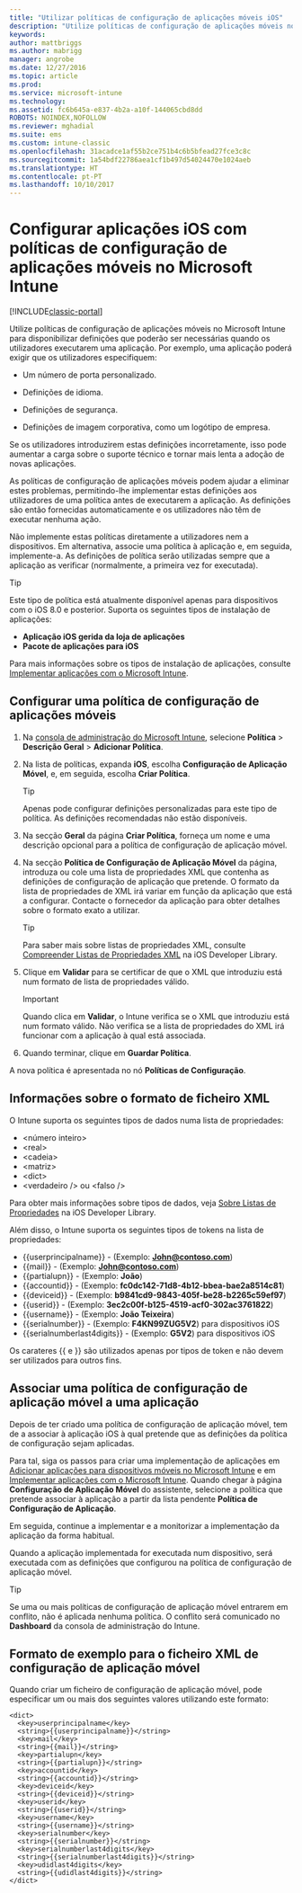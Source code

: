 ```yaml
---
title: "Utilizar políticas de configuração de aplicações móveis iOS"
description: "Utilize políticas de configuração de aplicações móveis no Intune para disponibilizar definições que poderão ser necessárias quando os utilizadores executarem uma aplicação iOS."
keywords: 
author: mattbriggs
ms.author: mabrigg
manager: angrobe
ms.date: 12/27/2016
ms.topic: article
ms.prod: 
ms.service: microsoft-intune
ms.technology: 
ms.assetid: fc6b645a-e837-4b2a-a10f-144065cbd8dd
ROBOTS: NOINDEX,NOFOLLOW
ms.reviewer: mghadial
ms.suite: ems
ms.custom: intune-classic
ms.openlocfilehash: 31acadce1af55b2ce751b4c6b5bfead27fce3c8c
ms.sourcegitcommit: 1a54bdf22786aea1cf1b497d54024470e1024aeb
ms.translationtype: HT
ms.contentlocale: pt-PT
ms.lasthandoff: 10/10/2017
---
```

# <a name="configure-ios-apps-with-mobile-app-configuration-policies-in-microsoft-intune"></a>Configurar aplicações iOS com políticas de configuração de aplicações móveis no Microsoft Intune

[!INCLUDE[classic-portal](../includes/classic-portal.md)]

Utilize políticas de configuração de aplicações móveis no Microsoft Intune para disponibilizar definições que poderão ser necessárias quando os utilizadores executarem uma aplicação. Por exemplo, uma aplicação poderá exigir que os utilizadores especifiquem:

-   Um número de porta personalizado.

-   Definições de idioma.

-   Definições de segurança.

-   Definições de imagem corporativa, como um logótipo de empresa.

Se os utilizadores introduzirem estas definições incorretamente, isso pode aumentar a carga sobre o suporte técnico e tornar mais lenta a adoção de novas aplicações.

As políticas de configuração de aplicações móveis podem ajudar a eliminar estes problemas, permitindo-lhe implementar estas definições aos utilizadores de uma política antes de executarem a aplicação. As definições são então fornecidas automaticamente e os utilizadores não têm de executar nenhuma ação.

Não implemente estas políticas diretamente a utilizadores nem a dispositivos. Em alternativa, associe uma política à aplicação e, em seguida, implemente-a. As definições de política serão utilizadas sempre que a aplicação as verificar (normalmente, a primeira vez for executada).

> [!TIP]
> Este tipo de política está atualmente disponível apenas para dispositivos com o iOS 8.0 e posterior. Suporta os seguintes tipos de instalação de aplicações:
>
> -   **Aplicação iOS gerida da loja de aplicações**
> -   **Pacote de aplicações para iOS**
>
> Para mais informações sobre os tipos de instalação de aplicações, consulte [Implementar aplicações com o Microsoft Intune](deploy-apps.md).

## <a name="configure-a-mobile-app-configuration-policy"></a>Configurar uma política de configuração de aplicações móveis

1.  Na [consola de administração do Microsoft Intune](https://manage.microsoft.com), selecione **Política** &gt; **Descrição Geral** &gt; **Adicionar Política**.

2.  Na lista de políticas, expanda **iOS**, escolha **Configuração de Aplicação Móvel**, e, em seguida, escolha **Criar Política**.

    > [!TIP]
    > Apenas pode configurar definições personalizadas para este tipo de política. As definições recomendadas não estão disponíveis.

3.  Na secção **Geral** da página **Criar Política**, forneça um nome e uma descrição opcional para a política de configuração de aplicação móvel.

4.  Na secção **Política de Configuração de Aplicação Móvel** da página, introduza ou cole uma lista de propriedades XML que contenha as definições de configuração de aplicação que pretende. O formato da lista de propriedades de XML irá variar em função da aplicação que está a configurar. Contacte o fornecedor da aplicação para obter detalhes sobre o formato exato a utilizar.

    > [!TIP]
    > Para saber mais sobre listas de propriedades XML, consulte [Compreender Listas de Propriedades XML](https://developer.apple.com/library/ios/documentation/Cocoa/Conceptual/PropertyLists/UnderstandXMLPlist/UnderstandXMLPlist.html) na iOS Developer Library.

5.  Clique em **Validar** para se certificar de que o XML que introduziu está num formato de lista de propriedades válido.

    > [!IMPORTANT]
    > Quando clica em **Validar**, o Intune verifica se o XML que introduziu está num formato válido. Não verifica se a lista de propriedades do XML irá funcionar com a aplicação à qual está associada.

6.  Quando terminar, clique em **Guardar Política**.

A nova política é apresentada no nó **Políticas de Configuração**.

## <a name="information-about-the-xml-file-format"></a>Informações sobre o formato de ficheiro XML

O Intune suporta os seguintes tipos de dados numa lista de propriedades:
    
- &lt;número inteiro&gt;
- &lt;real&gt;
- &lt;cadeia&gt;
- &lt;matriz&gt;
- &lt;dict&gt;
- &lt;verdadeiro /&gt; ou &lt;falso /&gt;
     
Para obter mais informações sobre tipos de dados, veja [Sobre Listas de Propriedades](https://developer.apple.com/library/ios/documentation/Cocoa/Conceptual/PropertyLists/AboutPropertyLists/AboutPropertyLists.html) na iOS Developer Library.

Além disso, o Intune suporta os seguintes tipos de tokens na lista de propriedades:
- \{\{userprincipalname\}\} - (Exemplo: **John@contoso.com**)
- \{\{mail\}\} - (Exemplo: **John@contoso.com**)
- \{\{partialupn\}\} - (Exemplo: **João**)
- \{\{accountid\}\} - (Exemplo: **fc0dc142-71d8-4b12-bbea-bae2a8514c81**)
- \{\{deviceid\}\} - (Exemplo: **b9841cd9-9843-405f-be28-b2265c59ef97**)
- \{\{userid\}\} - (Exemplo: **3ec2c00f-b125-4519-acf0-302ac3761822**)
- \{\{username\}\} - (Exemplo: **João Teixeira**)
- \{\{serialnumber\}\} - (Exemplo: **F4KN99ZUG5V2**) para dispositivos iOS
- \{\{serialnumberlast4digits\}\} - (Exemplo: **G5V2**) para dispositivos iOS
    
Os carateres \{\{ e \}\} são utilizados apenas por tipos de token e não devem ser utilizados para outros fins.

## <a name="associate-a-mobile-app-configuration-policy-with-an-app"></a>Associar uma política de configuração de aplicação móvel a uma aplicação
Depois de ter criado uma política de configuração de aplicação móvel, tem de a associar à aplicação iOS à qual pretende que as definições da política de configuração sejam aplicadas.

Para tal, siga os passos para criar uma implementação de aplicações em [Adicionar aplicações para dispositivos móveis no Microsoft Intune](add-apps-for-mobile-devices-in-microsoft-intune.md) e em [Implementar aplicações com o Microsoft Intune](deploy-apps-in-microsoft-intune.md). Quando chegar à página **Configuração de Aplicação Móvel** do assistente, selecione a política que pretende associar à aplicação a partir da lista pendente **Política de Configuração de Aplicação**.

Em seguida, continue a implementar e a monitorizar a implementação da aplicação da forma habitual.

Quando a aplicação implementada for executada num dispositivo, será executada com as definições que configurou na política de configuração de aplicação móvel.

> [!TIP]
> Se uma ou mais políticas de configuração de aplicação móvel entrarem em conflito, não é aplicada nenhuma política. O conflito será comunicado no **Dashboard** da consola de administração do Intune.

## <a name="example-format-for-a-mobile-app-configuration-xml-file"></a>Formato de exemplo para o ficheiro XML de configuração de aplicação móvel

Quando criar um ficheiro de configuração de aplicação móvel, pode especificar um ou mais dos seguintes valores utilizando este formato:

```
<dict>
  <key>userprincipalname</key>
  <string>{{userprincipalname}}</string>
  <key>mail</key>
  <string>{{mail}}</string>
  <key>partialupn</key>
  <string>{{partialupn}}</string>
  <key>accountid</key>
  <string>{{accountid}}</string>
  <key>deviceid</key>
  <string>{{deviceid}}</string>
  <key>userid</key>
  <string>{{userid}}</string>
  <key>username</key>
  <string>{{username}}</string>
  <key>serialnumber</key>
  <string>{{serialnumber}}</string>
  <key>serialnumberlast4digits</key>
  <string>{{serialnumberlast4digits}}</string>
  <key>udidlast4digits</key>
  <string>{{udidlast4digits}}</string>
</dict>

```

